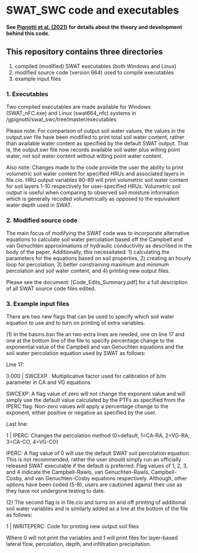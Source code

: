 # SWAT_SWC code and executables
#### See [Pignotti et al. (2021)](https://onlinelibrary.wiley.com/share/author/EARIJMERNHWYY57XECAJ?target=10.1002/hyp.14034) <link> for details about the theory and development behind this code.

## This repository contains three directories
1. compiled (modified) SWAT executables (both Windows and Linux)
2. modified source code (version 664) used to compile executables
3. example input files


### 1. Executables
Two compiled executables are made available for Windows (SWAT_nFC.exe) and Linux (swat664_nfc) systems in /gpignotti/swat_swc/tree/master/executables

Please note: For  comparison of output soil water values, the values in the output.swr file have been modified to print total soil water content, rather than available water content as specified by the default SWAT output. That is, the output.swr file now records available soil water plus wilting point water, not soil water content without wilting point water content.

Also note: Changes made to the code provide the user the ability to print volumetric soil water content for specified HRUs and associated layers in file.cio. HRU output variables 80-89 will print volumetric soil water content for soil layers 1-10 respectively for user-specified HRUs. Volumetric soil output is useful when comparing to observed soil moisture information which is generally recoded volumetrically as opposed to the equivalent water depth used in SWAT.

### 2. Modified source code
The main focus of modifying the SWAT code was to incorporate alternative equations to calculate soil water percolation based off the Campbell and van Genuchten approximations of hydraulic conductivity as described in the body of the paper. Additionally, this necessitated: 1) calculating the parameters for the equations based on soil properties, 2) creating an hourly loop for percolation, 3) better constraining maximum and minimum percolation and soil water content, and 4) printing new output files.

Please see the document: [Code_Edits_Summary.pdf] for a full description of all SWAT source code files edited.


### 3. Example input files
There are two new flags that can be used to specify which soil water equation to use and to turn on printing of extra variables.

(1) In the basins.bsn file an two extra lines are needed, one on line 17 and one at the bottom line of the file to specify percentage change to the exponential value of the Campbell and van Genuchten equations and the soil water percolation equation used by SWAT as follows:

Line 17:

0.000    | SWCEXP : Multiplicative factor used for calibration of b/m parameter in CA and VG equations

SWCEXP: A flag value of zero will not change the exponent value and will simply use the default value calculated by the PTFs as specified from the IPERC flag. Non-zero values will apply a percentage change to the exponent, either positive or negative as specified by the user.

Last line:

1	| IPERC: Changes the percolation method (0=default, 1=CA-RA, 2=VG-RA, 3=CA-CO, 4=VG-CO) 

IPERC: A flag value of 0 will use the default SWAT soil percolation equation. This is not recommended, rather the user should simply run an officially released SWAT executable if the default is preferred. Flag values of 1, 2, 3, and 4 indicate the Campbell-Rawls, van Genuchten-Rawls, Campbell-Cosby, and van Genuchten-Cosby equations respectively. Although, other options have been coded (5-8), users are cautioned against their use as they have not undergone testing to date.

(2) The second flag is in file.cio and turns on and off printing of additional soil water variables and is similarly added as a line at the bottom of the file as follows:

1	| IWRITEPERC: Code for printing new output soil files

Where 0 will not print the variables and 1 will print files for layer-based lateral flow, percolation, depth, and infiltration precipitation.

